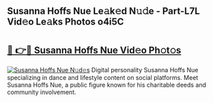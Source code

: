 ## Susanna Hoffs Nue Le𝚊k𝚎d N𝚞𝚍e - Part-L7L Vid𝚎o Le𝚊ks Photos o4i5C

# <h2><a href="http://fb6hgmd.evod.top/?m=Susanna+Hoffs+Nue">🔗 👉🔴 Susanna Hoffs Nue Vid𝚎o Ph𝚘t𝚘s</a></h2>

[![Susanna Hoffs Nue N𝚞d𝚎s](https://i.imgur.com/8V9OHl7.gif)](http://fb6hgmd.evod.top/?m=Susanna+Hoffs+Nue)
Digital personality Susanna Hoffs Nue specializing in dance and lifestyle content on social platforms. Meet Susanna Hoffs Nue, a public figure known for his charitable deeds and community involvement. 
